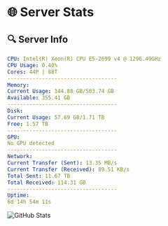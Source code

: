 # 🌐 Server Stats
## 🔍 Server Info
```yaml
CPU: Intel(R) Xeon(R) CPU E5-2699 v4 @ 1296.49GHz
CPU Usage: 0.40%
Cores: 44P | 88T
-----------------------------------
Memory:
Current Usage: 144.88 GB/503.74 GB
Available: 355.41 GB
-----------------------------------
Disk:
Current Usage: 57.69 GB/1.71 TB
Free: 1.57 TB
-----------------------------------
GPU:
No GPU detected
-----------------------------------
Network:
Current Transfer (Sent): 13.35 MB/s
Current Transfer (Received): 89.51 KB/s
Total Sent: 11.67 TB
Total Received: 114.31 GB
-----------------------------------
Uptime:
6d 14h 54m 11s
```
![GitHub Stats](https://img.shields.io/badge/Updated-2025-03-14_12:17:00-blue)
